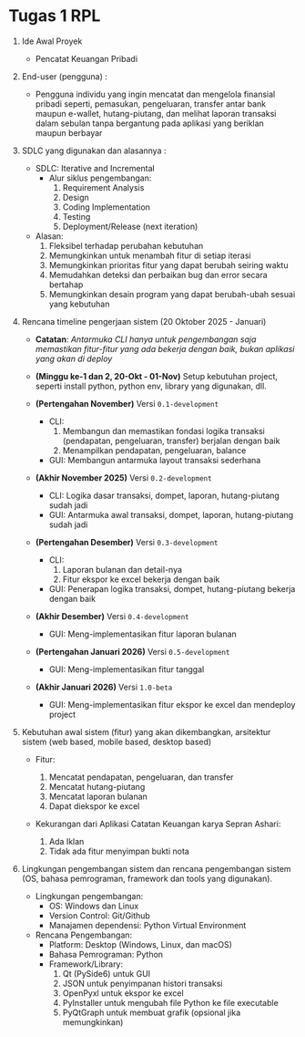 # Tugas 1 RPL
1. Ide Awal Proyek
    - Pencatat Keuangan Pribadi

2. End-user (pengguna) : 
    - Pengguna individu yang ingin mencatat dan mengelola finansial pribadi seperti, pemasukan, pengeluaran, transfer antar bank maupun e-wallet, hutang-piutang, dan melihat laporan transaksi dalam sebulan tanpa bergantung pada aplikasi yang beriklan maupun berbayar

3. SDLC yang digunakan dan alasannya : 
    - SDLC: Iterative and Incremental
        - Alur siklus pengembangan:
            1. Requirement Analysis
            2. Design
            3. Coding Implementation
            4. Testing
            5. Deployment/Release (next iteration)
    - Alasan: 
        1. Fleksibel terhadap perubahan kebutuhan
        2. Memungkinkan untuk menambah fitur di setiap iterasi
        3. Memungkinkan prioritas fitur yang dapat berubah seiring waktu
        4. Memudahkan deteksi dan perbaikan bug dan error secara bertahap
        5. Memungkinkan desain program yang dapat berubah-ubah sesuai yang kebutuhan

4. Rencana timeline pengerjaan sistem (20 Oktober 2025 - Januari)
    - **Catatan**: *Antarmuka CLI hanya untuk pengembangan saja memastikan fitur-fitur yang ada bekerja dengan baik, bukan aplikasi yang akan di deploy*

    - **(Minggu ke-1 dan 2, 20-Okt - 01-Nov)** Setup kebutuhan project, seperti install python, python env, library yang digunakan, dll.

    - **(Pertengahan November)** Versi `0.1-development`
        - CLI: 
            1. Membangun dan memastikan fondasi logika transaksi (pendapatan, pengeluaran, transfer) berjalan dengan baik 
            2. Menampilkan pendapatan, pengeluaran, balance
        - GUI: Membangun antarmuka layout transaksi sederhana

    - **(Akhir November 2025)** Versi `0.2-development`
        - CLI: Logika dasar transaksi, dompet, laporan, hutang-piutang sudah jadi
        - GUI: Antarmuka awal transaksi, dompet, laporan, hutang-piutang sudah jadi

    - **(Pertengahan Desember)** Versi `0.3-development`
        - CLI: 
            1. Laporan bulanan dan detail-nya
            2. Fitur ekspor ke excel bekerja dengan baik
        - GUI: Penerapan logika transaksi, dompet, hutang-piutang bekerja dengan baik
    - **(Akhir Desember)** Versi `0.4-development`
        - GUI: Meng-implementasikan fitur laporan bulanan

    - **(Pertengahan Januari 2026)** Versi `0.5-development`
        - GUI: Meng-implementasikan fitur tanggal

    - **(Akhir Januari 2026)** Versi `1.0-beta`
        - GUI: Meng-implementasikan fitur ekspor ke excel dan mendeploy project


5. Kebutuhan awal sistem (fitur) yang akan dikembangkan, arsitektur sistem (web based, mobile based, desktop based)
    - Fitur: 
        1. Mencatat pendapatan, pengeluaran, dan transfer
        2. Mencatat hutang-piutang
        3. Mencatat laporan bulanan
        4. Dapat diekspor ke excel

    - Kekurangan dari Aplikasi Catatan Keuangan karya Sepran Ashari:
        1. Ada Iklan
        2. Tidak ada fitur menyimpan bukti nota

6. Lingkungan pengembangan sistem dan rencana pengembangan sistem (OS, bahasa pemrograman, framework dan tools yang digunakan).
    - Lingkungan pengembangan: 
        - OS: Windows dan Linux
        - Version Control: Git/Github 
        - Manajamen dependensi: Python Virtual Environment
    - Rencana Pengembangan:
        - Platform: Desktop (Windows, Linux, dan macOS)
        - Bahasa Pemrograman: Python
        - Framework/Library:
            1. Qt (PySide6) untuk GUI
            2. JSON untuk penyimpanan histori transaksi
            3. OpenPyxl untuk ekspor ke excel
            4. PyInstaller untuk mengubah file Python ke file executable
            5. PyQtGraph untuk membuat grafik (opsional jika memungkinkan)
